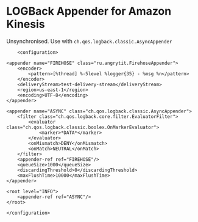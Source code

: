 # LOGBack Appender for Amazon Kinesis

Unsynchronised. Use with `ch.qos.logback.classic.AsyncAppender`

        <configuration>

    <appender name="FIREHOSE" class="ru.angrytit.FirehoseAppender">
        <encoder>
            <pattern>[%thread] %-5level %logger{35} - %msg %n</pattern>
        </encoder>
        <deliveryStream>test-delivery-stream</deliveryStream>
        <region>us-east-1</region>
        <encoding>UTF-8</encoding>
    </appender>

    <appender name="ASYNC" class="ch.qos.logback.classic.AsyncAppender">
        <filter class="ch.qos.logback.core.filter.EvaluatorFilter">
            <evaluator class="ch.qos.logback.classic.boolex.OnMarkerEvaluator">
                <marker>*DATA*</marker>
            </evaluator>
            <onMismatch>DENY</onMismatch>
            <onMatch>NEUTRAL</onMatch>
        </filter>
        <appender-ref ref="FIREHOSE"/>
        <queueSize>1000</queueSize>
        <discardingThreshold>0</discardingThreshold>
        <maxFlushTime>10000</maxFlushTime>
    </appender>

    <root level="INFO">
        <appender-ref ref="ASYNC"/>
    </root>

    </configuration>
